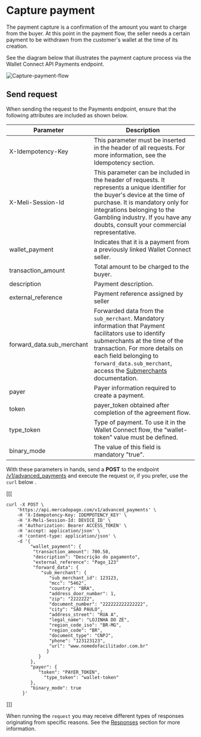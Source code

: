 # Capture payment

The payment capture is a confirmation of the amount you want to charge from the buyer. At this point in the payment flow, the seller needs a certain payment to be withdrawn from the customer's wallet at the time of its creation.

See the diagram below that illustrates the payment capture process via the Wallet Connect API Payments endpoint.

![Capture-payment-flow](/images/wallet-connect/captured-payment.en.png)

## Send request

When sending the request to the Payments endpoint, ensure that the following attributes are included as shown below.

| Parameter | Description |
| --- | --- |
| X-Idempotency-Key | This parameter must be inserted in the header of all requests. For more information, see the Idempotency section. |
| X-Meli-Session-Id | This parameter can be included in the header of requests. It represents a unique identifier for the buyer's device at the time of purchase. It is mandatory only for integrations belonging to the Gambling industry. If you have any doubts, consult your commercial representative. |
| wallet_payment | Indicates that it is a payment from a previously linked Wallet Connect seller. |
| transaction_amount | Total amount to be charged to the buyer. |
| description | Payment description. |
| external_reference | Payment reference assigned by seller |
| forward_data.sub_merchant | Forwarded data from the `sub_merchant`. Mandatory information that Payment facilitators use to identify submerchants at the time of the transaction. For more details on each field belonging to `forward_data.sub_merchant`, access the [Submerchants](/developers/en/docs/wallet-connect/payment-flow/capture-payment/submerchants) documentation. |
| payer | Payer information required to create a payment. |
| token | payer_token obtained after completion of the agreement flow. |
| type_token | Type of payment. To use it in the Wallet Connect flow, the “wallet-token” value must be defined. |
| binary_mode | The value of this field is mandatory "true". |

With these parameters in hands, send a **POST** to the endpoint [/v1/advanced_payments](/developers/en/reference/wallet_connect/_advanced_payments/post) and execute the request or, if you prefer, use the `curl` below .

[[[
```curl
curl -X POST \
    'https://api.mercadopago.com/v1/advanced_payments' \
    -H 'X-Idempotency-Key: IDEMPOTENCY_KEY' \
    -H 'X-Meli-Session-Id: DEVICE_ID' \
    -H 'Authorization: Bearer ACCESS_TOKEN' \
    -H 'accept: application/json' \
    -H 'content-type: application/json' \
    -d '{
         "wallet_payment": {
          "transaction_amount": 700.50,
          "description": "Descrição do pagamento",
          "external_reference": "Pago_123"
          "forward_data": {
             "sub_merchant": {
                "sub_merchant_id": 123123,
                "mcc": "5462",
                "country": "BRA",
                "address_door_number": 1,
                "zip": "2222222",
                "document_number": "222222222222222",
                "city": "SÃO PAULO",
                "address_street": "RUA A",
                "legal_name": "LOJINHA DO ZÉ",
                "region_code_iso": "BR-MG",
                "region_code": "BR",
                "document_type": "CNPJ",
                "phone": "123123123",
                "url": "www.nomedofacilitador.com.br"
               }
            }
         },
         "payer": {
            "token": "PAYER_TOKEN",
              "type_token": "wallet-token"
         },
         "binary_mode": true
      }'
```
]]]

When running the `request` you may receive different types of responses originating from specific reasons. See the [Responses](/developers/en/docs/wallet-connect/advanced-payments/capture-payment/returns) section for more information.
